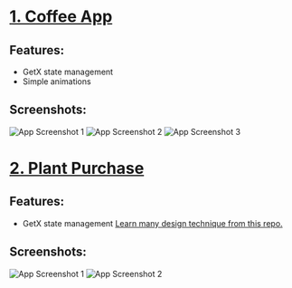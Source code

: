# [1. Coffee App](coffe_app)

## Features:
- GetX state management
- Simple animations

## Screenshots:
![App Screenshot 1](https://github.com/md-Shahruk/flutter_Project/blob/main/coffe_app/assets/coffee/appimage1.png)
![App Screenshot 2](https://github.com/md-Shahruk/flutter_Project/blob/main/coffe_app/assets/coffee/appimage2.png)
![App Screenshot 3](https://github.com/md-Shahruk/flutter_Project/blob/main/coffe_app/assets/coffee/appimage3.png)


# [2. Plant Purchase](plant_purchase)

## Features:
- GetX state management
[Learn many design technique from this repo.](https://github.com/justkawal)
## Screenshots:
![App Screenshot 1](https://github.com/md-Shahruk/flutter_Project/blob/main/plant_purchase/assets/app_picture/organic_1.png)
![App Screenshot 2](https://github.com/md-Shahruk/flutter_Project/blob/main/plant_purchase/assets/app_picture/oranic_2.png)


